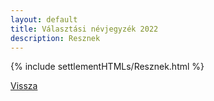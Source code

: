 ```yaml
---
layout: default
title: Választási névjegyzék 2022
description: Resznek
---
```


{% include settlementHTMLs/Resznek.html %}

[Vissza](../)